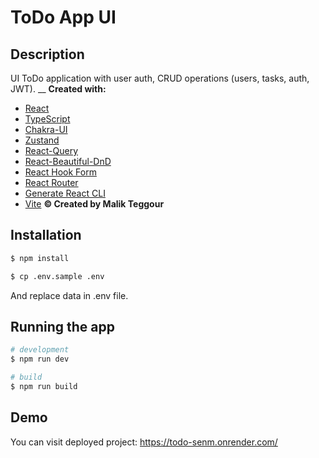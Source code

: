 # ToDo App UI

## Description

UI ToDo application with user auth, CRUD operations (users, tasks, auth, JWT).
\_\_ **Created with:**

-   [React](https://react.dev/)
-   [TypeScript](https://www.typescriptlang.org/)
-   [Chakra-UI](https://chakra-ui.com/)
-   [Zustand](https://zustand-demo.pmnd.rs/)
-   [React-Query](https://tanstack.com/query/v4/docs/react/overview)
-   [React-Beautiful-DnD](https://github.com/atlassian/react-beautiful-dnd)
-   [React Hook Form](https://react-hook-form.com/)
-   [React Router](https://reactrouter.com/en/main)
-   [Generate React CLI](https://github.com/arminbro/generate-react-cli#readme)
-   [Vite](https://vitejs.dev/)
    **© Created by Malik Teggour**

## Installation

```bash
$ npm install

$ cp .env.sample .env
```

And replace data in .env file.

## Running the app

```bash
# development
$ npm run dev

# build
$ npm run build
```

## Demo

You can visit deployed project: https://todo-senm.onrender.com/
